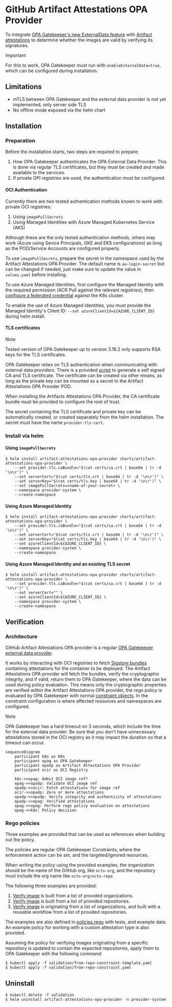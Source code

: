 # GitHub Artifact Attestations OPA Provider
To integrate [OPA Gatekeeper's new ExternalData
feature](https://open-policy-agent.github.io/gatekeeper/website/docs/externaldata)
with [Artifact attestations](https://github.com/actions/attest) to determine whether
the images are valid by verifying its signatures.

> [!IMPORTANT]
> For this to work, OPA Gatekeeper must run with
> `enableExternalData=true`, which can be configured during
> installation.

## Limitations

* mTLS between OPA Gatekeeper and the external data provider is not
  yet implemented, only server side TLS
* No offline mode exposed via the helm chart

## Installation

### Preparation

Before the installation starts, two steps are required to prepare:

1. How OPA Gatekeeper authenticates the OPA External Data
   Provider. This is done via regular TLS certificates, but they must
   be created and made available to the services.
1. If private OPI registries are used, the authentication must be
   configured.

#### OCI Authentication

Currently there are two tested authentication methods known to work
with private OCI registries:

1. Using `imagePullSecrets`
2. Using Managed Identities with Azure Managed Kubernetes Service
   (AKS)

Although these are the only tested authentication methods, others may
work (Azure using Sevice Principals, GKE and EKS configurations) as
long as the POD/Service Accounts are configured properly.

To use `imagePullSecrets`, prepare the secret in the namespace used by
the Artifact Attestations OPA Provider. The default name is
`aa-login-secret` but can be changed if needed, just make sure to
update the value in `values.yaml` before installing.

To use Azure Managed Identities, first configure the Managed Identity
with the required permission (ACR Pull against the relevant
registries), then [configure a federated
credential](https://learn.microsoft.com/en-us/entra/workload-id/workload-identity-federation-config-app-trust-managed-identity?tabs=microsoft-entra-admin-center#configure-a-federated-identity-credential-on-an-existing-application)
against the K8s cluster.

To enable the use of Azure Managed Identities, you must provide the
Managed Identity's Client ID: `--set azureClientId=${AZURE_CLIENT_ID}`
during helm install.

#### TLS certificates

> [!NOTE]
> Tested version of OPA Gatekeeper up to version 3.18.2 only supports
> RSA keys for the TLS certificates.

OPA Gatekeeper relies on TLS authentication when communicating with
external data providers. There is a provided
[script](scripts/gen_certs.sh) to generate a self signed CA and TLS
certificate. The certificate can be created via other means, as long
as the private key can be mounted as a secret to the Artifact
Attestations OPA Provider POD.

When installing the Artifacts Attestations OPA Provider, the CA
certificate bundle must be provided to configure the root of trust.

The secret containing the TLS certificate and private key can be
automatically created, or created separately from the helm
installation. The secret must have the name `provider-tls-cert`.

### Install via helm

#### Using `imagePullSecrets`

```
$ helm install artifact-attestations-opa-provider charts/artifact-attestations-opa-provider \
    --set provider.tls.caBundle="$(cat certs/ca.crt | base64 | tr -d '\n\r')" \
    --set serverCert="$(cat certs/tls.crt | base64 | tr -d '\n\r')" \
    --set serverKey="$(cat certs/tls.key | base64 | tr -d '\n\r')" \
    --set imagePullSecrets=<name-of-your-secret> \
    --namespace provider-system \
    --create-namespace
```

#### Using Azure Managed Identity

```
$ helm install artifact-attestations-opa-provider charts/artifact-attestations-opa-provider \
    --set provider.tls.caBundle="$(cat certs/ca.crt | base64 | tr -d '\n\r')" \
    --set serverCert="$(cat certs/tls.crt | base64 | tr -d '\n\r')" \
    --set serverKey="$(cat certs/tls.key | base64 | tr -d '\n\r')" \
    --set azureClientId=${AZURE_CLIENT_ID} \
    --namespace provider-system \
    --create-namespace
```

#### Using Azure Managed Identity and an existing TLS secret

```
$ helm install artifact-attestations-opa-provider charts/artifact-attestations-opa-provider \
    --set provider.tls.caBundle="$(cat certs/ca.crt | base64 | tr -d '\n\r')" \
    --set serverCert="" \
    --set azureClientId=${AZURE_CLIENT_ID} \
    --namespace provider-system \
    --create-namespace
```

## Verification

### Architecture

GitHub Artifact Attestations OPA provider is a regular [OPA Gatekeeper
external data
provider](https://open-policy-agent.github.io/gatekeeper/website/docs/externaldata).

It works by interacting with OCI registries to fetch [Sigstore
bundles](https://github.com/sigstore/architecture-docs/blob/main/client-spec.md#5-serialization-and-wire-format)
containing attestations for the container to be deployed. The Artifact
Attestations OPA provider will fetch the bundles, verify the
cryptographic integrity, and if valid, return them to OPA Gatekeeper,
where the data can be used during policy evaluation. This means only
the cryptographic properties are verified within the Artifact
Attestations OPA provider, the rego policy is evaluated by OPA
Gatekeeper with normal [constraint
objects](https://open-policy-agent.github.io/gatekeeper/website/docs/constrainttemplates). In
the constraint configuration is where affected resources and
namespaces are configured.

> [!NOTE]
> OPA Gatekeeper has a hard timeout on 3 seconds, which include the
> time for the external data provider. Be sure that you don't have
> unnecessary attestations stored in the OCI registry as it may impact
> the duration so that a timeout can occur.

```mermaid
sequenceDiagram
    participant k8s as K8s
    participant opag as OPA Gatekeeper
    participant opadp as Artifact Attestations OPA Provider
    participant ocir as OCI Registry

    k8s->>opag: Admit OCI image ref?
    opag->>opadp: Validate OCI image ref
    opadp->>ocir: Fetch attestations for image ref
    ocir->>opadp: Zero or more attestations
    opadp->>opadp: Verify integrity and authenticity of attestations
    opadp->>opag: Verified attestations
    opag->>opag: Perform rego policy evaluation on attestations
    opag->>k8s: Policy decision

```

### Rego policies

Three examples are provided that can be used as references when
building out the policy.

The policies are regular OPA Gatekeeper Constraints, where the
enforcement action can be set, and the targeted/ignored resources.

When writing the policy using the provided examples, the organization
should be the name of the GitHub org, like `octo-org`, and the
repository must include the org name like `octo-org/octo-repo`.

The following three examples are provided:

1. [Verify image](validation/from-org-constraint-template.yaml) is
   built from a list of provided organizations.
1. [Verify image](validation/from-repo-constraint-template.yaml) is
   built from a list of provided repositories.
1. [Verify
   image](validation/from-org-with-signer-constraint-template.yaml) is
   originating from a list of organizations, and built with a reusable
   workflow from a list of provided repositories.

The examples are also defined in [policies.rego](rego/policies.rego)
with tests, and example data. An example policy for working with a
custom attestation type is also provided.

Assuming the policy for verifying images originating from a specific
repository is updated to contain the expected repositories, apply
them to OPA Gatekeeper with the following command:

```
$ kubectl apply -f validation/from-repo-constraint-template.yaml
$ kubectl apply -f validation/from-repo-constraint.yaml
```

## Uninstall

```
$ kubectl delete -f validation
$ helm uninstall artifact-attestations-opa-provider -n provider-system
```
